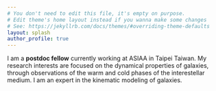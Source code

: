 ```yaml
---
# You don't need to edit this file, it's empty on purpose.
# Edit theme's home layout instead if you wanna make some changes
# See: https://jekyllrb.com/docs/themes/#overriding-theme-defaults
layout: splash
author_profile: true
---
```



I am a **postdoc fellow** currently working at ASIAA in Taipei Taiwan.
My research interests are focused on the dynamical properties of galaxies,
through observations of the warm and cold phases of the interestellar medium.
I am an expert in the kinematic modeling of galaxies.

